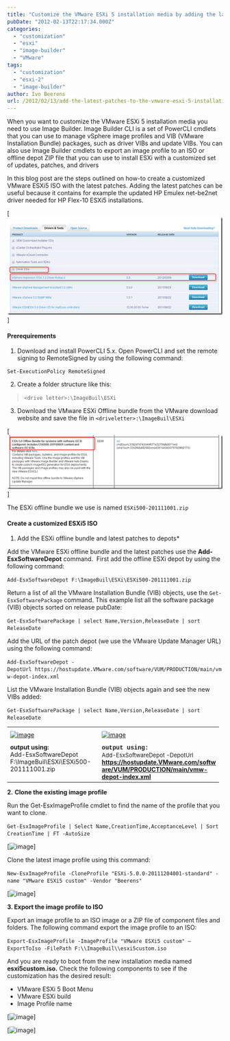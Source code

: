```yaml
---
title: "Customize the VMware ESXi 5 installation media by adding the latest patches using Image Builder"
pubDate: "2012-02-13T22:17:34.000Z"
categories: 
  - "customization"
  - "esxi"
  - "image-builder"
  - "VMware"
tags: 
  - "customization"
  - "esxi-2"
  - "image-builder"
author: Ivo Beerens
url: /2012/02/13/add-the-latest-patches-to-the-vmware-esxi-5-installation-media/
---
```


When you want to customize the VMware ESXi 5 installation media you need to use Image Builder. Image Builder CLI is a set of PowerCLI cmdlets that you can use to manage vSphere image profiles and VIB (VMware Installation Bundle) packages, such as driver VIBs and update VIBs. You can also use Image Builder cmdlets to export an image profile to an ISO or offline depot ZIP file that you can use to install ESXi with a customized set of updates, patches, and drivers

In this blog post are the steps outlined on how-to create a customized VMware ESXi5 ISO with the latest patches. Adding the latest patches can be useful because it contains for example the updated HP Emulex net-be2net driver needed for HP Flex-10 ESXi5 installations.

[![image](images/image_thumb11.png)]

#### Prerequirements

1. Download and install PowerCLI 5.x. Open PowerCLI and set the remote signing to RemoteSigned by using the following command:

```
Set-ExecutionPolicy RemoteSigned
```

2. Create a folder structure like this:

> ```<drive letter>:\ImageBuil\ESXi```

3. Download the VMware ESXi Offline bundle from the VMware download website and save the file in ```<driveletter>:\ImageBuil\ESXi```

[![image](images/image_thumb4.png)]

The ESXi offline bundle we use is named ```ESXi500-201111001.zip```

#### Create a customized ESXi5 ISO

1. Add the ESXi offline bundle and latest patches to depots*

Add the VMware ESXi offline bundle and the latest patches use the **Add-EsxSoftwareDepot** command.  First add the offline ESXi depot by using the following command:

```Add-EsxSoftwareDepot F:\ImageBuil\ESXi\ESXi500-201111001.zip```

Return a list of all the VMware Installation Bundle (VIB) objects, use the ```Get-EsxSoftwarePackage``` command. This example list all the software package (VIB) objects sorted on release pubDate:

```Get-EsxSoftwarePackage | select Name,Version,ReleaseDate | sort ReleaseDate```

Add the URL of the patch depot (we use the VMware Update Manager URL) using the following command:

```Add-EsxSoftwareDepot -DepotUrl https://hostupdate.VMware.com/software/VUM/PRODUCTION/main/vmw-depot-index.xml```

List the VMware Installation Bundle (VIB) objects again and see the new VIBs added:

```Get-EsxSoftwarePackage | select Name,Version,ReleaseDate | sort ReleaseDate```

<table border="0" width="400" cellspacing="0" cellpadding="2"><tbody><tr><td valign="top" width="200"><a href="images/image5.png"><span "><img style="background-image: none; margin: 7px 0px; padding-left: 0px; padding-right: 0px; display: inline; padding-top: 0px; border-width: 0px;" title="image" src="images/image_thumb5.png" alt="image" width="250" height="317" border="0"></span></a></td><td valign="top" width="200"><a href="https://www.ivobeerens.nl/wp-content/uploads/2012/02/image7.png"><span "><img style="background-image: none; margin: 7px 0px; padding-left: 0px; padding-right: 0px; display: inline; padding-top: 0px; border-width: 0px;" title="image" src="images/image_thumb6.png" alt="image" width="233" height="323" border="0"></span></a></td></tr><tr><td valign="top" width="200"><span  font-family: 'Courier New';"><strong>output using:</strong></span><div></div>Add-EsxSoftwareDepot F:\ImageBuil\ESXi\ESXi500-201111001.zip</td><td valign="top" width="200"><span style="font-family: 'Courier New';"><strong><span ">output using:</span></strong></span><div></div><span style="font-size: small;">Add-EsxSoftwareDepot -DepotUrl </span><a href="https://hostupdate.VMware.com/software/VUM/PRODUCTION/main/vmw-depot-index.xml"><span  font-family: 'Courier New'; font-size: small;"><strong>https://hostupdate.VMware.com/softw</strong></span></a> <a href="https://hostupdate.VMware.com/software/VUM/PRODUCTION/main/vmw-depot-index.xml"><span  font-family: 'Courier New'; font-size: small;"><strong>are/VUM/PRODUCTION/main/vmw-depot-index.xml</strong></span></a></td></tr></tbody></table>

**2.** **Clone the existing image profile**

Run the Get-EsxImageProfile cmdlet to find the name of the profile that you want to clone.

```Get-EsxImageProfile | Select Name,CreationTime,AcceptanceLevel | Sort CreationTime | FT -AutoSize```

[![image](images/image_thumb7.png)]

Clone the latest image profile using this command:

```New-EsxImageProfile -CloneProfile "ESXi-5.0.0-20111204001-standard" -name "VMware ESXi5 custom" -Vendor "Beerens"```

[![image](images/image_thumb8.png)]

**3\. Export the image profile to ISO**

Export an image profile to an ISO image or a ZIP file of component files and folders. The following command export the image profile to an ISO:

```Export-EsxImageProfile -ImageProfile "VMware ESXi5 custom" –ExportToIso -FilePath F:\\ImageBuil\\esxi5custom.iso```

And you are ready to boot from the new installation media named **esxi5custom.iso.** Check the following components to see if the customization has the desired result:
- VMware ESXi 5 Boot Menu
- VMware ESXi build
- Image Profile name

[![image](images/image_thumb9.png)]

[![image](images/image_thumb10.png)]